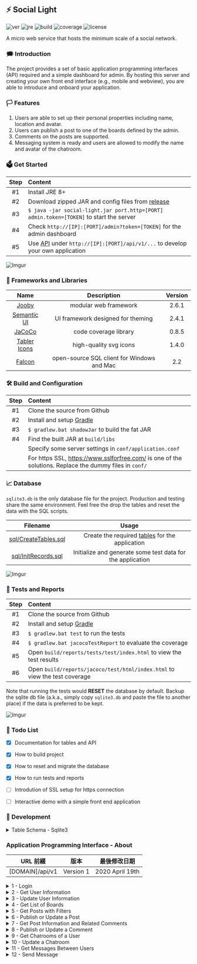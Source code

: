 ## ⚡️ Social Light

![ver](https://img.shields.io/badge/version-1.0.2-blue.svg)
![jre](https://img.shields.io/badge/JRE-8%2B-green.svg)
![build](https://img.shields.io/badge/build-passing-brightgreen.svg)
![coverage](https://img.shields.io/badge/code%20coverage-84%25-yellow.svg)
![license](https://img.shields.io/badge/license-MIT-blueviolet.svg)

A micro web service that hosts the minimum scale of a social network. 


### 🗯 Introduction
The project provides a set of basic application programming interfaces (API) required and a simple dashboard for admin. By hosting this server and creating your own front end interface (e.g., mobile and webview), you are able to introduce and onboard your application.


### 🏳️ Features
1. Users are able to set up their personal properties including name, location and avatar.
2. Users can publish a post to one of the boards defined by the admin.
3. Comments on the posts are supported.
4. Messaging system is ready and users are allowed to modify the name and avatar of the chatroom.


### 🗳 Get Started
|Step|Content|
|:-:|:-|
|#1|Install JRE 8+|
|#2|Download zipped JAR and config files from [release](https://github.com/der3318/social-light/releases/download/1.0.2/social-light.zip)|
|#3|`$ java -jar social-light.jar port.http=[PORT] admin.token=[TOKEN]` to start the server|
|#4|Check `http://[IP]:[PORT]/admin?token=[TOKEN]` for the admin dashboard|
|#5|Use [API](#application-programming-interface---about) under `http://[IP]:[PORT]/api/v1/...` to develop your own application|

![Imgur](https://i.imgur.com/9KBtnA8.gif)


### 📝 Frameworks and Libraries
|Name|Description|Version|
|:-:|:-:|:-:|
|[Jooby](https://github.com/jooby-project/jooby)|modular web framework|2.6.1|
|[Semantic UI](https://github.com/Semantic-Org/Semantic-UI)|UI framework designed for theming|2.4.1|
|[JaCoCo](https://github.com/jacoco/jacoco)|code coverage library|0.8.5|
|[Tabler Icons](https://github.com/tabler/tabler-icons)|high-quality svg icons|1.4.0|
|[Falcon](https://github.com/plotly/falcon)|open-source SQL client for Windows and Mac|2.2|


### 🛠 Build and Configuration
|Step|Content|
|:-:|:-|
|#1|Clone the source from Github|
|#2|Install and setup [Gradle](https://gradle.org/install/)|
|#3|`$ gradlew.bat shadowJar` to build the fat JAR|
|#4|Find the built JAR at `build/libs`|
||Specify some server settings in `conf/application.conf`|
||For https SSL, https://www.sslforfree.com/ is one of the solutions. Replace the dummy files in `conf/`|


### 📈 Database
`sqlite3.db` is the only database file for the project. Production and testing share the same environment. Feel free the drop the tables and reset the data with the SQL scripts.

|Filename|Usage|
|:-:|:-:|
|[sql/CreateTables.sql](https://github.com/der3318/social-light/blob/master/sql/CreateTables.sql)|Create the required [tables](#-development) for the application|
|[sql/InitRecords.sql](https://github.com/der3318/social-light/blob/master/sql/InitRecords.sql)|Initialize and generate some test data for the application|

![Imgur](https://i.imgur.com/qLjVNT2.png)


### 📐 Tests and Reports
|Step|Content|
|:-:|:-|
|#1|Clone the source from Github|
|#2|Install and setup [Gradle](https://gradle.org/install/)|
|#3|`$ gradlew.bat test` to run the tests|
|#4|`$ gradlew.bat jacocoTestReport` to evaluate the coverage|
|#5|Open `build/reports/tests/test/index.html` to view the test results|
|#6|Open `build/reports/jacoco/test/html/index.html` to view the test coverage|

Note that running the tests would **RESET** the database by default. Backup the sqlite db file (a.k.a., simply copy `sqlite3.db` and paste the file to another place) if the data is preferred to be kept.

![Imgur](https://i.imgur.com/WYXekWR.png)


### 💭 Todo List
* [x] Documentation for tables and API
* [x] How to build project
* [x] How to reset and migrate the database
* [x] How to run tests and reports
* [ ] Introdution of SSL setup for https connection
* [ ] Interactive demo with a simple front end application


### 🔎 Development
<details>
<summary>Table Schema - Sqlite3</summary>

|Table          |Field          |Type           |Note                           |
|:-:            |:-:            |:-:            |:-:                            |
|users          |id             |INTEGER        |PRIMARY KEY                    |
|               |account        |VARCHAR(255)   |                               |
|               |password       |VARCHAR(255)   |                               |
|               |name           |VARCHAR(255)   |                               |
|               |type           |VARCHAR(255)   |                               |
|               |location       |VARCHAR(255)   |                               |
|               |motto          |VARCHAR(255)   |                               |
|               |intro          |VARCHAR(2047)  |                               |
|               |url_avatar     |VARCHAR(255)   |                               |
|               |ts_create      |DATETIME       |DEFAULT CURRENT_TIMESTAMP      |
|               |               |               |                               |
|boards         |id             |INTEGER        |PRIMARY KEY                    |
|               |name           |VARCHAR(255)   |                               |
|               |ts_create      |DATETIME       |DEFAULT CURRENT_TIMESTAMP      |
|               |               |               |                               |
|posts          |id             |INTEGER        |PRIMARY KEY                    |
|               |id_user        |INTEGER        |                               |
|               |id_board       |INTEGER        |                               |
|               |title          |VARCHAR(255)   |                               |
|               |content        |VARCHAR(2047)  |                               |
|               |url_avatar     |VARCHAR(255)   |                               |
|               |ts_create      |DATETIME       |DEFAULT CURRENT_TIMESTAMP      |
|               |               |               |                               |
|comments       |id             |INTEGER        |PRIMARY KEY                    |
|               |id_user        |INTEGER        |                               |
|               |id_post        |INTEGER        |                               |
|               |content        |VARCHAR(2047)  |                               |
|               |ts_create      |DATETIME       |DEFAULT CURRENT_TIMESTAMP      |
|               |               |               |                               |
|chatrooms      |id             |INTEGER        |PRIMARY KEY                    |
|               |id_user        |INTEGER        |                               |
|               |id_user_target |INTEGER        |                               |
|               |name           |VARCHAR(255)   |                               |
|               |url_avatar     |VARCHAR(255)   |                               |
|               |ts_create      |DATETIME       |DEFAULT CURRENT_TIMESTAMP      |
|               |               |               |                               |
|messages       |id             |INTEGER        |PRIMARY KEY                    |
|               |id_chatroom    |INTEGER        |                               |
|               |status         |INTEGER        |NEW=0 READ=1 OUT=2             |
|               |content        |VARCHAR(255)   |                               |
|               |ts_create      |DATETIME       |DEFAULT CURRENT_TIMESTAMP      |

</details>

### Application Programming Interface - About
|URL 前綴|版本|最後修改日期|
|:-:|:-:|:-:|
|[DOMAIN]/api/v1|Version 1|2020 April 19th|

<details>
<summary>1 - Login</summary>

|Path|Protocol|Request Content Type|Response Content Type|Charset|
|:-:|:-:|:-:|:-:|:-:|
|[SUFFIX]/login|HTTP POST|Application/JSON|Application/JSON|UTF-8|

##### Request Body
|Key|Type|Description|Required|
|:-:|:-:|:-:|:-:|
|account|String|使用者帳號|v|
|password|String|使用者密碼|v|

範例－`{"account":"hello", "password":"wor1d"}`


##### Returned Content
|Key|Type|Description|
|:-:|:-:|:-:|
|code|Integer|狀態識別碼，「0」為登入成功，「-1」為密碼錯誤，「-2」為帳號不存在|
|token|String|code 為零時存在，獨一無二的權限識別碼，用於後續溝通時的權限管控|
|id|Integer|code 為零時存在，代表該使用者的 ID|

範例－`{"code":0, "token":"mqspoq4fc", "id":202}` 或是 `{"code":-1}`


</details>

<details>
<summary>2 - Get User Information</summary>

|Path|Protocol|Request Content Type|Response Content Type|Charset|
|:-:|:-:|:-:|:-:|:-:|
|[SUFFIX]/user|HTTP POST|Application/JSON|Application/JSON|UTF-8|

##### Request Body
|Key|Type|Description|Required|
|:-:|:-:|:-:|:-:|
|id|Integer|查詢對象的使用者 ID|v|

範例－`{"id":203}`


##### Returned Content
|Key|Type|Description|
|:-:|:-:|:-:|
|code|Integer|狀態識別碼，「0」為查詢成功，「-1」為查無使用者|
|account|String|code 為零時存在，即對象使用者帳號|
|name|String|code 為零時存在，即對象使用者暱稱|
|type|String|code 為零時存在，即對象使用者類別|
|location|String|code 為零時存在，即對象使用者所在縣市|
|motto|String|code 為零時存在，即對象使用者的座右銘|
|intro|String|code 為零時存在，即對象使用者的自介|
|url_avatar|String|code 為零時存在，即對象使用者的頭像圖片網址|

範例－`{"code":0, "account":"temp", "name":"暱稱", ..., "url_avatar":"https://imgur/user.png"}`


</details>

<details>
<summary>3 - Update User Information</summary>

|Path|Protocol|Request Content Type|Response Content Type|Charset|
|:-:|:-:|:-:|:-:|:-:|
|[SUFFIX]/user/update|HTTP POST|Application/JSON|Application/JSON|UTF-8|

##### Request Body
|Key|Type|Description|Required|
|:-:|:-:|:-:|:-:|
|token|String|權限識別碼，用於識別使用者的身分|v|
|id|Integer|變更對象（即是自己）的使用者 ID|v|
|password|String|若有，則嘗試將其設為新的密碼||
|name|String|若有，則嘗試將其設為新的暱稱||
|type|String|若有，則嘗試將其設為新的類別||
|location|String|若有，則嘗試將其設為新的所在縣市||
|motto|String|若有，則嘗試將其設為新的座右銘||
|intro|String|若有，則嘗試將其設為新的自介||
|url_avatar|String|若有，則嘗試將其設為新的頭像圖片網址||

範例－`{"token":"mqspoq5fc", "id":202, "type":"新分類", "motto":"新座右銘"}`


##### Returned Content
|Key|Type|Description|
|:-:|:-:|:-:|
|code|Integer|狀態識別碼，「0」為更新成功，「-1」為查無使用者，「-2」為權限不合法|

範例－`{"code":-2}`


</details>

<details>
<summary>4 - Get List of Boards</summary>

|Path|Protocol|Request Content Type|Response Content Type|Charset|
|:-:|:-:|:-:|:-:|:-:|
|[SUFFIX]/boards|HTTP POST|Application/JSON|Application/JSON|UTF-8|

##### Request Body
None


##### Returned Content
|Key|Type|Description|
|:-:|:-:|:-:|
|code|Integer|狀態識別碼，應為「0」，表示查詢成功|
|boards|Object Array|code 為零時存在，元素結構參考下幾列|
|boards[index].id|Integer|看板 ID，可用於查詢看版下的文章|
|boards[index].name|String|即看板名字|

範例－`{"code":0, "boards":[]}` 或是 `{"code":0, "boards":[{"id":0, "name":"看版"}]}`


</details>

<details>
<summary>5 - Get Posts with Filters</summary>

|Path|Protocol|Request Content Type|Response Content Type|Charset|
|:-:|:-:|:-:|:-:|:-:|
|[SUFFIX]/posts|HTTP POST|Application/JSON|Application/JSON|UTF-8|

##### Request Body
|Key|Type|Description|Required|
|:-:|:-:|:-:|:-:|
|policy|Integer|排序策略，「0」為不指定，「1」為從新到舊，「2」為從關聯性高到低|v|
|id_user|Integer|若有，則只回傳該使用者 ID 所發表的文章||
|id_board|Integer|若有，則只回傳該看版 ID 底下的文章，「-1」則表示個人發文||
|keyword|String|若有，則只回傳包含該關鍵字的文章||
|ts|Datatime String|格式為「YYYY-MM-DD HH:MM」，若有，則只回傳該時間點後的新文章||

範例－`{"policy":1, "id_user":202, "ts":"2020-02-26 20:02"}` 或是 `{"policy":2, "keyword":"關鍵字"}`


##### Returned Content
|Key|Type|Description|
|:-:|:-:|:-:|
|code|Integer|狀態識別碼，「0」為查詢成功，「-1」為策略不存在|
|posts|Object Array|code 為零時存在，元素結構參考下幾列|
|posts[index].id|Integer|文章 ID，可用於查詢看文章的留言或進行編輯|
|posts[index].id_user|Integer|文章作者的使用者 ID|
|posts[index].id_board|Integer|文章所屬看版的 ID，「-1」則表示個人發文|
|posts[index].title|String|文章標題|
|posts[index].content|String|文章內容|
|posts[index].url_avatar|String|文章縮圖網址|
|posts[index].ts_create|Datetime String|文章發表日期，格式為「YYYY-MM-DD HH:MM」|

範例－`{"code":0, "posts":[]}` 或是 `{"code":0, "posts":[{"id":4, "user_id":202, "id_board":5, "title":"標題", "content":"內文", "url_avatar":"https://post.png", "ts_create":"2020-02-26 21:00"}, {"id":8, ...}]}`


</details>

<details>
<summary>6 - Publish or Update a Post</summary>

|Path|Protocol|Request Content Type|Response Content Type|Charset|
|:-:|:-:|:-:|:-:|:-:|
|[SUFFIX]/post/update|HTTP POST|Application/JSON|Application/JSON|UTF-8|

##### Request Body
|Key|Type|Description|Required|
|:-:|:-:|:-:|:-:|
|id|Integer|文章 ID，若有，且文章存在，則會更新該文章||
|token|String|權限識別碼，用於識別使用者的身分|v|
|id_user|Integer|欲發文者（即是自己）的使用者 ID|v|
|id_board|Integer|欲發表文章的看版 ID，「-1」為個人發文|v|
|title|String|文章標題|v|
|content|String|文章內容|v|
|url_avatar|String|文章縮圖網址|v|

範例－`{"token":"mqspoq5fc", "id_user":202, "id_board":5, "title":"新標題", "content":"新內文", "url_avatar":"https://beauty.png"}`


##### Returned Content
|Key|Type|Description|
|:-:|:-:|:-:|
|code|Integer|狀態識別碼，「0」為發文或更新成功，「-1」為查無使用者，「-2」為看版不存在，「-3」為資訊有缺漏或空白，「-4」則是使用者權限不合法|
|id|Integer|code 為零時存在，表示新文章的 ID|

範例－`{"code":-3}` 或是 `{"code":0, "id":9}`


</details>

<details>
<summary>7 - Get Post Information and Related Comments</summary>

|Path|Protocol|Request Content Type|Response Content Type|Charset|
|:-:|:-:|:-:|:-:|:-:|
|[SUFFIX]/post|HTTP POST|Application/JSON|Application/JSON|UTF-8|

##### Request Body
|Key|Type|Description|Required|
|:-:|:-:|:-:|:-:|
|id|Integer|欲瀏覽的文章 ID|v|

範例－`{"id": 4}`


##### Returned Content
|Key|Type|Description|
|:-:|:-:|:-:|
|code|Integer|狀態識別碼，「0」為查詢成功，「-1」為查無此文章|
|id_user|Integer|code 為零時存在，該文章作者的使用者 ID|
|id_board|Integer|code 為零時存在，該文章所屬看版的 ID|
|title|String|code 為零時存在，即文章標題|
|content|String|code 為零時存在，即文章內容|
|url_avatar|String|code 為零時存在，即文章縮圖網址|
|ts_create|Datetime String|code 為零時存在，文章發表日期，格式為「YYYY-MM-DD HH:MM」|
|comments|Object Array|code 為零時存在，元素結構參考下幾列|
|comments[i].id|Integer|留言 ID，修改或編輯時使用|
|comments[i].id_user|Integer|該留言使用者的 ID|
|comments[i].content|String|該留言的內文|
|comments[i].ts_create|Datetime String|該留言的發表日期，格式為「YYYY-MM-DD HH:MM」|

範例－`{"code":0, "id_user":202, "id_board":5, "title":"標題", "content":"內文", "url_avatar":"https://post.png", "ts_create":"2020-02-26 21:00", "comments":[{"id":1034, "id_user":204, "content":"回應", "ts_create":"2020-02-26 21:05"}]}`


</details>

<details>
<summary>8 - Publish or Update a Comment</summary>

|Path|Protocol|Request Content Type|Response Content Type|Charset|
|:-:|:-:|:-:|:-:|:-:|
|[SUFFIX]/comment/update|HTTP POST|Application/JSON|Application/JSON|UTF-8|

##### Request Body
|Key|Type|Description|Required|
|:-:|:-:|:-:|:-:|
|id|Integer|留言 ID，若有，且留言存在，則會更新該留言||
|token|String|權限識別碼，用於識別使用者的身分|v|
|id_user|Integer|欲留言者（即是自己）的使用者 ID|v|
|id_post|Integer|欲留言回覆的文章 ID|v|
|content|String|留言內容|v|

範例－`{"token":"mqspoq5fk", "id_user":202, "id_post":4, "content":"新回應"}`


##### Returned Content
|Key|Type|Description|
|:-:|:-:|:-:|
|code|Integer|狀態識別碼，「0」為回覆成功，「-1」為查無使用者，「-2」為文章不存在，「-3」為資訊有缺漏或空白，「-4」則是使用者權限不合法|
|id|Integer|code 為零時存在，表示新文章的 ID|

範例－`{"code":-4}` 或是 `{"code":0, "id":1039}`


</details>

<details>
<summary>9 - Get Chatrooms of a User</summary>

|Path|Protocol|Request Content Type|Response Content Type|Charset|
|:-:|:-:|:-:|:-:|:-:|
|[SUFFIX]/chatrooms|HTTP POST|Application/JSON|Application/JSON|UTF-8|

##### Request Body
|Key|Type|Description|Required|
|:-:|:-:|:-:|:-:|
|token|String|權限識別碼，用於識別使用者的身分|v|
|id|Integer|使用者 ID|v|

範例－`{"token":"mqspoq5fc", "id":202}`


##### Returned Content
|Key|Type|Description|
|:-:|:-:|:-:|
|code|Integer|狀態識別碼，「0」為查詢成功，「-1」為查無使用者，「-2」是使用者權限不合法|
|chatrooms|Object Array|code 為零時存在，元素結構參考下幾列|
|chatrooms[index].id|Integer|聊天室 ID，用於瀏覽對話記錄或發訊|
|chatrooms[index].id_user_target|Integer|聊天室對象的使用者 ID|
|chatrooms[index].name|String|聊天室名稱，預設是對象名字|
|chatrooms[index].url_avatar|String|聊天室頭像網址|
|chatrooms[index].lastmsg_status|Integer|最後一則訊息的狀態，「0」為新，「1」為舊，「2」為已發送|
|chatrooms[index].lastmsg_content|String|最後一則訊息的內容|
|chatrooms[index].lastmsg_ts|Datetime String|最後一則訊息的時間，格式為「YYYY-MM-DD HH:MM」|

範例－`{"code":0, "chatrooms":[{"id":67, "id_user_target":205, "name":"聊天對象", "url_avatar":"http://handsome.jpg", "lastmsg_status":0, "lastmsg_content":"訊息", ,"lastmsg_ts":"2020-02-28 23:55"}]}`


</details>

<details>
<summary>10 - Update a Chatroom</summary>

|Path|Protocol|Request Content Type|Response Content Type|Charset|
|:-:|:-:|:-:|:-:|:-:|
|[SUFFIX]/chatroom/update|HTTP POST|Application/JSON|Application/JSON|UTF-8|

##### Request Body
|Key|Type|Description|Required|
|:-:|:-:|:-:|:-:|
|id|Integer|聊天室 ID|v|
|token|String|權限識別碼，用於識別使用者的身分|v|
|id_user|Integer|欲編輯聊天室（即是自己）的使用者 ID|v|
|name|String|若有，則更新聊天室的名字||
|url_avatar|String|若有，則更新聊天室的縮圖網址||

範例－`{"id":68, "token":"mqspoq5fc", "id_user":202, "name":"聊天室名稱"}`


##### Returned Content
|Key|Type|Description|
|:-:|:-:|:-:|
|code|Integer|狀態識別碼，「0」為更新成功，「-1」為聊天室不存在，「-2」為查無使用者，「-3」則是使用者權限不合法|

範例－`{"code":-1}`


</details>

<details>
<summary>11 - Get Messages Between Users</summary>

|Path|Protocol|Request Content Type|Response Content Type|Charset|
|:-:|:-:|:-:|:-:|:-:|
|[SUFFIX]/messages|HTTP POST|Application/JSON|Application/JSON|UTF-8|

##### Request Body
|Key|Type|Description|Required|
|:-:|:-:|:-:|:-:|
|token|String|權限識別碼，用於識別使用者的身分|v|
|id|Integer|使用者 ID|v|
|id_user_target|Integer|聊天對象的使用者 ID|v|

範例－`{"token":"mqspoq5fc", "id":202, "id_user_target":206}`


##### Returned Content
|Key|Type|Description|
|:-:|:-:|:-:|
|code|Integer|狀態識別碼，「0」為查詢成功，「-1」為查無使用者，「-2」為查無聊天室，「-3」為權限不合法|
|id_chatroom|Integer|code 為零時存在，代表兩人之間的聊天室 ID|
|name|String|code 為零時存在，代表兩人之間的聊天室名稱|
|url_avatar|String|code 為零時存在，代表兩人之間的聊天室縮圖網址|
|messages|Object Array|code 為零時存在，最新的一百筆，元素結構參考下幾列|
|messages[index].status|Integer|訊息狀態，「0」為新，「1」為舊，「2」為已發送|
|messages[index].content|String|訊息內容|
|messages[index].ts_create|Datetime String|訊息時間，格式為「YYYY-MM-DD HH:MM」|

範例－`{"code":0, "id_chatroom":69, "name":"聊天對象", "url_avatar":"http://nurse.png", "messages":[{"status":2, "content":"訊息一", "ts_create":"2020-03-01 22:15"}, {"status":1, "content":"訊息二", "ts_create":"2020-03-01 22:20"}]}`


</details>

<details>
<summary>12 - Send Message</summary>

|Path|Protocol|Request Content Type|Response Content Type|Charset|
|:-:|:-:|:-:|:-:|:-:|
|[SUFFIX]/message/update|HTTP POST|Application/JSON|Application/JSON|UTF-8|

##### Request Body
|Key|Type|Description|Required|
|:-:|:-:|:-:|:-:|
|token|String|權限識別碼，用於識別使用者的身分|v|
|id|Integer|使用者 ID|v|
|id_user_target|Integer|聊天對象的使用者 ID|v|
|content|String|訊息內容|v|

範例－`{"token":"mqspoq5fc", "id":202, "id_user_target":206, "content":"新訊息"}`


##### Returned Content
|Key|Type|Description|
|:-:|:-:|:-:|
|code|Integer|狀態識別碼，「0」為發送成功，「-1」為查無使用者，「-2」為權限不合法|
|id_chatroom|Integer|code 為零時存在，代表兩人之間的聊天室 ID|
|name|String|code 為零時存在，代表兩人之間的聊天室名稱|
|url_avatar|String|code 為零時存在，代表兩人之間的聊天室縮圖網址|
|messages|Object Array|code 為零時存在，最新的一百筆，元素結構參考下幾列|
|messages[index].status|Integer|訊息狀態，「0」為新，「1」為舊，「2」為已發送|
|messages[index].content|String|訊息內容|
|messages[index].ts_create|Datetime String|訊息時間，格式為「YYYY-MM-DD HH:MM」|

範例－`{"code":0, "id_chatroom":69, "name":"聊天對象", "url_avatar":"http://nurse.png", "messages":[{"status":2, "content":"訊息一", "ts_create":"2020-03-01 22:15"}, {"status":1, "content":"訊息二", "ts_create":"2020-03-01 22:20"}, {"status":2, "content":"新訊息", "ts_create":"2020-03-01 22:25"}]}`


</details>

